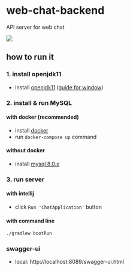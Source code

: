# web-chat-backend
API server for web chat

![](assets/web-chat.gif)

## how to run it

### 1. install openjdk11
- install [openjdk11](https://jdk.java.net/java-se-ri/11) ([guide for window](https://loginfo.dev/OpenJDK-%EC%84%A4%EC%B9%98%EB%B0%A9%EB%B2%95))

### 2. install & run MySQL
#### with docker (recommended) 
- install [docker](https://docs.docker.com/compose/install)
- run `docker-compose up` command

#### without docker
- install [mysql 8.0.x](https://dev.mysql.com/downloads/mysql/)

### 3. run server

#### with intellij
- click `Run 'ChatApplication'` button

#### with command line
```bash
./gradlew bootRun
```

### swagger-ui
- local: http://localhost:8089/swagger-ui.html